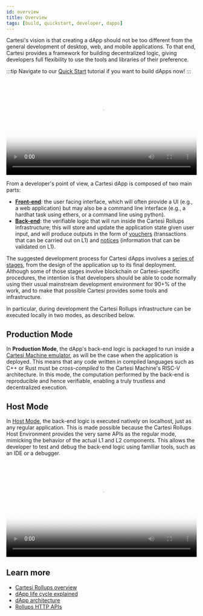 ```yaml
---
id: overview
title: Overview
tags: [build, quickstart, developer, dapps]
---
```


Cartesi's vision is that creating a dApp should not be too different from the general development of desktop, web, and mobile applications. To that end, Cartesi provides a framework for building decentralized logic, giving developers full flexibility to use the tools and libraries of their preference.

:::tip
Navigate to our [Quick Start](./run-dapp.md) tutorial if you want to build dApps now!
:::

<video width="100%" controls poster="/img/architecture_dapp.png">
    <source src="/videos/HLA_video.mp4" type="video/mp4" />
    Your browser does not support the video tag.
</video>

From a developer's point of view, a Cartesi dApp is composed of two main parts:

- **[Front-end](../dapp-architecture.md#back-end)**: the user facing interface, which will often provide a UI (e.g., a web application) but may also be a command line interface (e.g., a hardhat task using ethers, or a command line using python).
- **[Back-end](../dapp-architecture.md#back-end)**: the verifiable logic that will run inside the Cartesi Rollups infrastructure; this will store and update the application state given user input, and will produce outputs in the form of [vouchers](../main-concepts.md#vouchers) (transactions that can be carried out on L1) and [notices](../main-concepts.md#notices) (information that can be validated on L1).

The suggested development process for Cartesi dApps involves a [series of stages](../dapp-life-cycle.md), from the design of the application up to its final deployment. Although some of those stages involve blockchain or Cartesi-specific procedures, the intention is that developers should be able to code normally using their usual mainstream development environment for 90+% of the work, and to make that possible Cartesi provides some tools and infrastructure.

In particular, during development the Cartesi Rollups infrastructure can be executed locally in two modes, as described below.

## Production Mode

In **Production Mode**, the dApp's back-end logic is packaged to run inside a [Cartesi Machine emulator](/machine/), as will be the case when the application is deployed. This means that any code written in compiled languages such as C++ or Rust must be _cross-compiled_ to the Cartesi Machine's RISC-V architecture. In this mode, the computation performed by the back-end is reproducible and hence verifiable, enabling a truly trustless and decentralized execution.

## Host Mode

In [Host Mode](./dapp-host-mode.md), the back-end logic is executed natively on localhost, just as any regular application. This is made possible because the Cartesi Rollups Host Environment provides the very same APIs as the regular mode, mimicking the behavior of the actual L1 and L2 components. This allows the developer to test and debug the back-end logic using familiar tools, such as an IDE or a debugger.

<video width="100%" controls poster="/img/prodvshost.png">
    <source src="/videos/Running_DApps_video.mp4" type="video/mp4" />
    Your browser does not support the video tag.
</video>

## Learn more

- [Cartesi Rollups overview](../index.md)
- [dApp life cycle explained](../dapp-life-cycle.md)
- [dApp architecture](../dapp-architecture.md)
- [Rollups HTTP APIs](../api/http-api)
